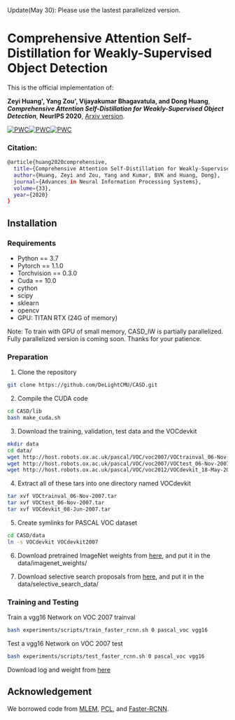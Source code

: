 Update(May 30): Please use the lastest parallelized version.

# Comprehensive Attention Self-Distillation for Weakly-Supervised Object Detection
This is the official implementation of:

**Zeyi Huang', Yang Zou', Vijayakumar Bhagavatula, and Dong Huang**, ***Comprehensive Attention Self-Distillation for Weakly-Supervised Object Detection***, **NeurIPS 2020**, [Arxiv version](https://arxiv.org/pdf/2010.12023.pdf).

[![PWC](https://img.shields.io/endpoint.svg?url=https://paperswithcode.com/badge/comprehensive-attention-self-distillation-for/weakly-supervised-object-detection-on-mscoco)](https://paperswithcode.com/sota/weakly-supervised-object-detection-on-mscoco?p=comprehensive-attention-self-distillation-for)[![PWC](https://img.shields.io/endpoint.svg?url=https://paperswithcode.com/badge/comprehensive-attention-self-distillation-for/weakly-supervised-object-detection-on-pascal)](https://paperswithcode.com/sota/weakly-supervised-object-detection-on-pascal?p=comprehensive-attention-self-distillation-for)[![PWC](https://img.shields.io/endpoint.svg?url=https://paperswithcode.com/badge/comprehensive-attention-self-distillation-for/weakly-supervised-object-detection-on-pascal-1)](https://paperswithcode.com/sota/weakly-supervised-object-detection-on-pascal-1?p=comprehensive-attention-self-distillation-for)

### Citation: 

```bash
@article{huang2020comprehensive,
  title={Comprehensive Attention Self-Distillation for Weakly-Supervised Object Detection},
  author={Huang, Zeyi and Zou, Yang and Kumar, BVK and Huang, Dong},
  journal={Advances in Neural Information Processing Systems},
  volume={33},
  year={2020}
}
```

## Installation

### Requirements

- Python == 3.7
- Pytorch == 1.1.0
- Torchvision == 0.3.0
- Cuda == 10.0
- cython
- scipy
- sklearn
- opencv
- GPU: TITAN RTX (24G of memory)

Note: To train with GPU of small memory, CASD_IW is partially parallelized. Fully parallelized version is coming soon. Thanks for your patience.

### Preparation

1. Clone the repository
```bash
git clone https://github.com/DeLightCMU/CASD.git
```

2. Compile the CUDA code
```bash
cd CASD/lib
bash make_cuda.sh
```

3. Download the training, validation, test data and the VOCdevkit
```bash
mkdir data
cd data/
wget http://host.robots.ox.ac.uk/pascal/VOC/voc2007/VOCtrainval_06-Nov-2007.tar
wget http://host.robots.ox.ac.uk/pascal/VOC/voc2007/VOCtest_06-Nov-2007.tar
wget http://host.robots.ox.ac.uk/pascal/VOC/voc2012/VOCdevkit_18-May-2011.tar
```

4. Extract all of these tars into one directory named VOCdevkit
```bash
tar xvf VOCtrainval_06-Nov-2007.tar
tar xvf VOCtest_06-Nov-2007.tar
tar xvf VOCdevkit_08-Jun-2007.tar
```

5. Create symlinks for PASCAL VOC dataset
```bash
cd CASD/data
ln -s VOCdevkit VOCdevkit2007
```

6. Download pretrained ImageNet weights from [here](https://www.dropbox.com/s/s3brpk0bdq60nyb/vgg16_caffe.pth?dl=0), and put it in the data/imagenet_weights/

7. Download selective search proposals from [here](https://drive.google.com/drive/folders/1dAH1oPZHKGWowOFVewblSQDJzKobTR5A), and put it in the data/selective_search_data/

### Training and Testing

Train a vgg16 Network on VOC 2007 trainval
```bash
bash experiments/scripts/train_faster_rcnn.sh 0 pascal_voc vgg16
```

Test a vgg16 Network on VOC 2007 test
```bash
bash experiments/scripts/test_faster_rcnn.sh 0 pascal_voc vgg16
```
Download log and weight from [here](https://drive.google.com/drive/folders/1p7iCBzp1HvAeLuW9RgTGB9X_meC58S_8?usp=sharing)

## Acknowledgement
We borrowed code from [MLEM](https://github.com/vasgaowei/pytorch_MELM), [PCL](https://github.com/ppengtang/pcl.pytorch), and [Faster-RCNN](https://github.com/jwyang/faster-rcnn.pytorch).
